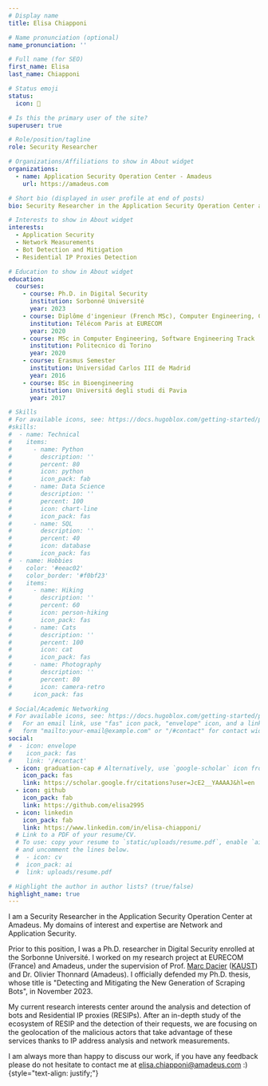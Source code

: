 ```yaml
---
# Display name
title: Elisa Chiapponi

# Name pronunciation (optional)
name_pronunciation: ''

# Full name (for SEO)
first_name: Elisa
last_name: Chiapponi

# Status emoji
status:
  icon: 🤗 

# Is this the primary user of the site?
superuser: true

# Role/position/tagline
role: Security Researcher 

# Organizations/Affiliations to show in About widget
organizations:
  - name: Application Security Operation Center - Amadeus 
    url: https://amadeus.com

# Short bio (displayed in user profile at end of posts)
bio: Security Researcher in the Application Security Operation Center at Amadeus

# Interests to show in About widget
interests:
  - Application Security
  - Network Measurements
  - Bot Detection and Mitigation
  - Residential IP Proxies Detection

# Education to show in About widget
education:
  courses:
    - course: Ph.D. in Digital Security
      institution: Sorbonné Université
      year: 2023
    - course: Diplôme d'ingenieur (French MSc), Computer Engineering, Communication System Security Track
      institution: Télécom Paris at EURECOM
      year: 2020
    - course: MSc in Computer Engineering, Software Engineering Track
      institution: Politecnico di Torino
      year: 2020
    - course: Erasmus Semester
      institution: Universidad Carlos III de Madrid
      year: 2016
    - course: BSc in Bioengineering
      institution: Universitá degli studi di Pavia
      year: 2017

# Skills
# For available icons, see: https://docs.hugoblox.com/getting-started/page-builder/#icons
#skills:
#  - name: Technical
#    items:
#      - name: Python
#        description: ''
#        percent: 80
#        icon: python
#        icon_pack: fab
#      - name: Data Science
#        description: ''
#        percent: 100
#        icon: chart-line
#        icon_pack: fas
#      - name: SQL
#        description: ''
#        percent: 40
#        icon: database
#        icon_pack: fas
#  - name: Hobbies
#    color: '#eeac02'
#    color_border: '#f0bf23'
#    items:
#      - name: Hiking
#        description: ''
#        percent: 60
#        icon: person-hiking
#        icon_pack: fas
#      - name: Cats
#        description: ''
#        percent: 100
#        icon: cat
#        icon_pack: fas
#      - name: Photography
#        description: ''
#        percent: 80
#        icon: camera-retro
#      icon_pack: fas

# Social/Academic Networking
# For available icons, see: https://docs.hugoblox.com/getting-started/page-builder/#icons
#   For an email link, use "fas" icon pack, "envelope" icon, and a link in the
#   form "mailto:your-email@example.com" or "/#contact" for contact widget.
social:
#  - icon: envelope
#    icon_pack: fas
#    link: '/#contact'
  - icon: graduation-cap # Alternatively, use `google-scholar` icon from `ai` icon pack
    icon_pack: fas
    link: https://scholar.google.fr/citations?user=JcE2__YAAAAJ&hl=en
  - icon: github
    icon_pack: fab
    link: https://github.com/elisa2995
  - icon: linkedin
    icon_pack: fab
    link: https://www.linkedin.com/in/elisa-chiapponi/
  # Link to a PDF of your resume/CV.
  # To use: copy your resume to `static/uploads/resume.pdf`, enable `ai` icons in `params.yaml`,
  # and uncomment the lines below.
  #  - icon: cv
  #  icon_pack: ai
  #  link: uploads/resume.pdf

# Highlight the author in author lists? (true/false)
highlight_name: true
---
```


I am a Security Researcher in the Application Security Operation Center at Amadeus. My domains of interest and expertise are Network and Application Security. 

Prior to this position, I was a Ph.D. researcher in Digital Security enrolled at the Sorbonne Université. I worked on my research project at EURECOM (France) and Amadeus, under the supervision of Prof. [Marc Dacier](https://cemse.kaust.edu.sa/people/person/marc-dacier) ([KAUST](https://www.kaust.edu.sa/en/)) and Dr. Olivier Thonnard (Amadeus).  I officially defended my Ph.D. thesis, whose title is "Detecting and Mitigating the New Generation of Scraping Bots", in November 2023.

My current research interests center around the analysis and detection of bots and Residential IP proxies (RESIPs).
After an in-depth study of the ecosystem of RESIP and the detection of their requests, we are focusing on the geolocation of the malicious actors that take advantage of these services thanks to IP address analysis and network measurements.

I am always more than happy to discuss our work, if you have any feedback please do not hesitate to contact me at elisa.chiapponi@amadeus.com :)
{style="text-align: justify;"}
